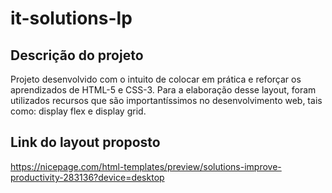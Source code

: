 # it-solutions-lp
## Descrição do projeto
Projeto desenvolvido com o intuito de colocar em prática e reforçar os aprendizados de HTML-5 e CSS-3. Para a elaboração desse layout, foram utilizados recursos que são importantíssimos no desenvolvimento web, tais como: display flex e display grid.
## Link do layout proposto
https://nicepage.com/html-templates/preview/solutions-improve-productivity-283136?device=desktop
